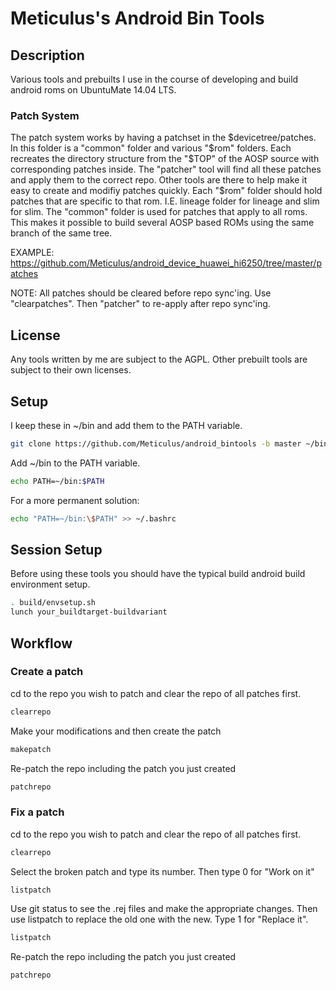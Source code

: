 # Meticulus's Android Bin Tools

## Description
Various tools and prebuilts I use in the course of developing and build android roms on UbuntuMate 14.04 LTS.

### Patch System
The patch system works by having a patchset in the $devicetree/patches. In this folder is a "common" folder and various "$rom" folders. Each recreates the directory structure from the "$TOP" of the AOSP source with corresponding patches inside. The "patcher" tool will find all these patches and apply them to the correct repo. Other tools are there to help make it easy to create and modifiy patches quickly. Each "$rom" folder should hold patches that are specific to that rom. I.E. lineage folder for lineage and slim for slim. The "common" folder is used for patches that apply to all roms. This makes it possible to build several AOSP based ROMs using the same branch of the same tree.

EXAMPLE: https://github.com/Meticulus/android_device_huawei_hi6250/tree/master/patches

NOTE: All patches should be cleared before repo sync'ing. Use "clearpatches". Then "patcher" to re-apply after repo sync'ing.


## License
Any tools written by me are subject to the AGPL. Other prebuilt tools are subject to their own licenses.

## Setup
I keep these in ~/bin and add them to the PATH variable.
```bash
git clone https://github.com/Meticulus/android_bintools -b master ~/bin
```

Add ~/bin to the PATH variable.
```bash
echo PATH=~/bin:$PATH
```

For a more permanent solution:
```bash
echo "PATH=~/bin:\$PATH" >> ~/.bashrc
```

## Session Setup
Before using these tools you should have the typical build android build environment setup.
```bash
. build/envsetup.sh
lunch your_buildtarget-buildvariant
```

## Workflow

### Create a patch
cd to the repo you wish to patch and clear the repo of all patches first.
```bash
clearrepo
```

Make your modifications and then create the patch
```bash
makepatch
```

Re-patch the repo including the patch you just created
```bash
patchrepo
```

### Fix a patch
cd to the repo you wish to patch and clear the repo of all patches first.
```bash
clearrepo
```
Select the broken patch and type its number. Then type 0 for "Work on it"
```bash
listpatch
```

Use git status to see the .rej files and make the appropriate changes. Then use listpatch to replace the old one with the new.
Type 1 for "Replace it".
```bash
listpatch
```

Re-patch the repo including the patch you just created
```bash
patchrepo
```
